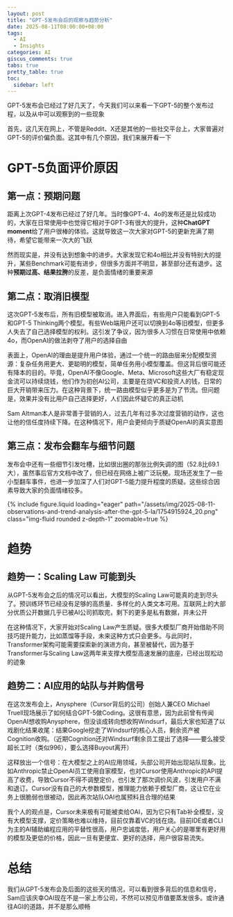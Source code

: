 ```yaml
---
layout: post
title: "GPT-5发布会后的观察与趋势分析"
date: 2025-08-11T08:00:00+08:00
tags:
  - AI
  - Insights
categories: AI
giscus_comments: true
tabs: true
pretty_table: true
toc:
  sidebar: left
---
```


GPT-5发布会已经过了好几天了，今天我们可以来看一下GPT-5的整个发布过程，以及从中可以观察到的一些现象

首先，这几天在网上，不管是Reddit、X还是其他的一些社交平台上，大家普遍对GPT-5的评价偏负面。这其中有几个原因，我们来展开看一下

# GPT-5负面评价原因

## **第一点：预期问题**

距离上次GPT-4发布已经过了好几年。当时像GPT-4、4o的发布还是比较成功的，大家在日常使用中也觉得它相对于GPT-3有很大的提升，这种**ChatGPT moment**给了用户很棒的体验。这就导致这一次大家对GPT-5的更新充满了期待，希望它能带来一次大的飞跃

然而现实是，并没有达到想象中的进步。大家发现它和4o相比并没有特别大的提升，某些Benchmark可能有进步，但很多方面并不明显，甚至部分还有退步。这种**预期过高、结果拉胯**的反差，是负面情绪的重要来源

## **第二点：取消旧模型**

这次GPT-5发布后，所有旧模型被取消。进入界面后，有些用户只能看到GPT-5和GPT-5 Thinking两个模型。有些Web端用户还可以切换到4o等旧模型，但更多人失去了自己选择模型的权利。这引发了争议，因为很多人习惯在日常使用中依赖4o，而OpenAI的做法剥夺了用户的选择自由

表面上，OpenAI的理由是提升用户体验，通过一个统一的路由层来分配模型资源：复杂任务用更大、更聪明的模型，简单任务用小模型覆盖。但这背后很可能还有降本的目的。毕竟，OpenAI不像Google、Meta、Microsoft这些大厂有稳定现金流可以持续烧钱，他们作为初创AI公司，主要是在烧VC和投资人的钱，日常的巨大开销带来压力。在这种背景下，统一路由模型似乎更多是为了节流。但问题是，效果并没有比用户自己选择更好，人们因此怀疑它的真正动机

Sam Altman本人是非常善于营销的人，过去几年有过多次过度营销的动作，这也让他的信任度持续下降。在这种情况下，用户会更倾向于质疑OpenAI的真实意图

## **第三点：发布会翻车与细节问题**

发布会中还有一些细节引发吐槽，比如很出圈的那张比例失调的图（52.8比69.1大），虽然事后官方文档中改了，但已经在网络上被广泛玩梗。现场还发生了一些小型翻车事件，也进一步加深了人们对GPT-5能力提升程度的质疑。这些综合因素导致大家的负面情绪较多。

<div class="row mt-3">
    <div class="col-sm mt-0 mb-0">
        <div class="row mt-3">
    <div class="col-sm mt-0 mb-0">
        {% include figure.liquid loading="eager" path="/assets/img/2025-08-11-observations-and-trend-analysis-after-the-gpt-5-la/1754915924_20.png" class="img-fluid rounded z-depth-1" zoomable=true %}
    </div>
</div>
    </div>
</div>

# 趋势

## **趋势一：Scaling Law 可能到头**

从GPT-5发布会之后的情况可以看出，大模型的Scaling Law可能真的走到尽头了。预训练环节已经没有足够的高质量、多样化的人类文本可用。互联网上的大部分优质公开数据几乎已被AI公司抓取完，剩下的更多是私有数据，并未公开

在这种情况下，大家开始对Scaling Law产生质疑。很多大模型厂商开始借助不同技巧提升能力，比如蒸馏等手段，未来这种方式只会更多。与此同时，Transformer架构可能需要探索新的演进方向，甚至被替代，因为基于Transformer与Scaling Law这两年来支撑大模型高速发展的底座，已经出现松动的迹象

## **趋势二：AI应用的站队与并购信号**

在这次发布会上，Anysphere（Cursor背后的公司）创始人兼CEO Michael Truell现场展示了如何结合GPT-5做Coding。这很有意思，因为此前曾有传闻OpenAI想收购Anysphere，但没谈成转向想收购Windsurf，最后大家也知道了以戏剧化结果收尾：结果Google挖走了Windsurf的核心人员，剩余资产被Cognition收购。（近期Cognition还对Windsurf剩余员工提出了选择——要么接受超长工时（类似996），要么选择Buyout离开）

这释放出一个信号：在大模型之上的AI应用领域，头部公司开始出现站队现象。比如Anthropic禁止OpenAI员工使用自家模型，也对Cursor使用Anthropic的API提高了收费，导致Cursor不得不调整定价，也引发了那次调价风波，引发用户不满和退订。Cursor没有自己的大参数模型，推理能力依赖于模型厂商，这让它在业务上很脆弱也很被动，因此再次站队OAI也属预料且合理的结果

我个人的观点是，Cursor未来极有可能被卖给OAI，因为它只有Tab补全模型，没有大模型支撑，定价策略也难以维持，目前仅靠着VC的钱在烧。目前IDE或者CLI为主的AI辅助编程应用的平替性很高，用户忠诚度低，用户关心的是哪里有更好用的模型及更低的价格，因此一旦有更便宜、更好的选择，用户很容易流失。

# 总结

我们从GPT-5发布会及后面的这些天的情况，可以看到很多背后的信息和信号，Sam应该庆幸OAI现在不是一家上市公司，不然可以预见市值要蒸发很多。或许通往AGI的道路，并不是那么顺畅
